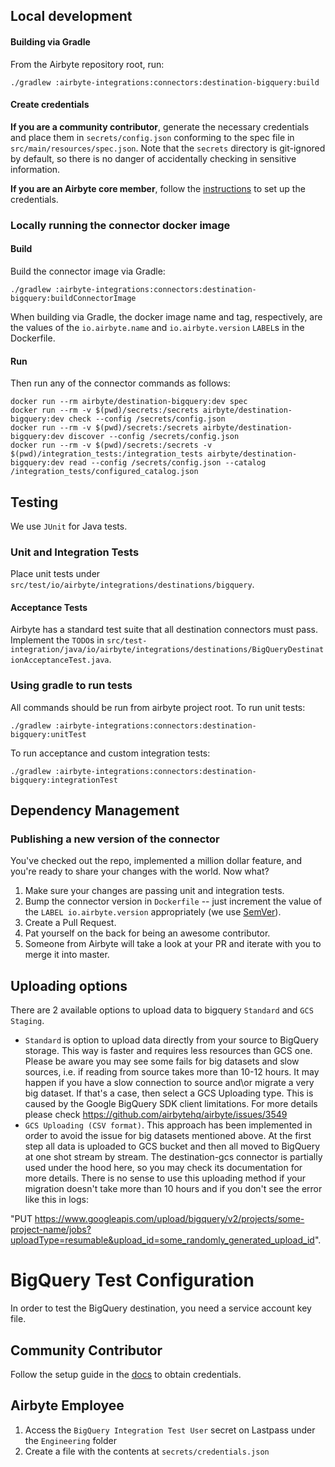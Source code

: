 ## Local development

#### Building via Gradle
From the Airbyte repository root, run:
```
./gradlew :airbyte-integrations:connectors:destination-bigquery:build
```

#### Create credentials
**If you are a community contributor**, generate the necessary credentials and place them in `secrets/config.json` conforming to the spec file in `src/main/resources/spec.json`.
Note that the `secrets` directory is git-ignored by default, so there is no danger of accidentally checking in sensitive information.

**If you are an Airbyte core member**, follow the [instructions](https://docs.airbyte.io/connector-development#using-credentials-in-ci) to set up the credentials.

### Locally running the connector docker image

#### Build
Build the connector image via Gradle:
```
./gradlew :airbyte-integrations:connectors:destination-bigquery:buildConnectorImage
```
When building via Gradle, the docker image name and tag, respectively, are the values of the `io.airbyte.name` and `io.airbyte.version` `LABEL`s in
the Dockerfile.

#### Run
Then run any of the connector commands as follows:
```
docker run --rm airbyte/destination-bigquery:dev spec
docker run --rm -v $(pwd)/secrets:/secrets airbyte/destination-bigquery:dev check --config /secrets/config.json
docker run --rm -v $(pwd)/secrets:/secrets airbyte/destination-bigquery:dev discover --config /secrets/config.json
docker run --rm -v $(pwd)/secrets:/secrets -v $(pwd)/integration_tests:/integration_tests airbyte/destination-bigquery:dev read --config /secrets/config.json --catalog /integration_tests/configured_catalog.json
```

## Testing
We use `JUnit` for Java tests.

### Unit and Integration Tests
Place unit tests under `src/test/io/airbyte/integrations/destinations/bigquery`.

#### Acceptance Tests
Airbyte has a standard test suite that all destination connectors must pass. Implement the `TODO`s in
`src/test-integration/java/io/airbyte/integrations/destinations/BigQueryDestinationAcceptanceTest.java`.

### Using gradle to run tests
All commands should be run from airbyte project root.
To run unit tests:
```
./gradlew :airbyte-integrations:connectors:destination-bigquery:unitTest
```
To run acceptance and custom integration tests:
```
./gradlew :airbyte-integrations:connectors:destination-bigquery:integrationTest
```

## Dependency Management

### Publishing a new version of the connector
You've checked out the repo, implemented a million dollar feature, and you're ready to share your changes with the world. Now what?
1. Make sure your changes are passing unit and integration tests.
1. Bump the connector version in `Dockerfile` -- just increment the value of the `LABEL io.airbyte.version` appropriately (we use [SemVer](https://semver.org/)).
1. Create a Pull Request.
1. Pat yourself on the back for being an awesome contributor.
1. Someone from Airbyte will take a look at your PR and iterate with you to merge it into master.

## Uploading options
There are 2 available options to upload data to bigquery `Standard` and `GCS Staging`.
- `Standard` is option to upload data directly from your source to BigQuery storage. This way is faster and requires less resources than GCS one.
Please be aware you may see some fails for big datasets and slow sources, i.e. if reading from source takes more than 10-12 hours. 
It may happen if you have a slow connection to source and\or migrate a very big dataset. If that's a case, then select a GCS Uploading type.
This is caused by the Google BigQuery SDK client limitations. For more details please check https://github.com/airbytehq/airbyte/issues/3549
- `GCS Uploading (CSV format)`. This approach has been implemented in order to avoid the issue for big datasets mentioned above.
At the first step all data is uploaded to GCS bucket and then all moved to BigQuery at one shot stream by stream.
The destination-gcs connector is partially used under the hood here, so you may check its documentation for more details.
There is no sense to use this uploading method if your migration doesn't take more than 10 hours and if you don't see the error like this in logs: 
<!-- markdown-link-check-disable -->
"PUT https://www.googleapis.com/upload/bigquery/v2/projects/some-project-name/jobs?uploadType=resumable&upload_id=some_randomly_generated_upload_id".
<!-- markdown-link-check-enable -->

# BigQuery Test Configuration

In order to test the BigQuery destination, you need a service account key file.

## Community Contributor

Follow the setup guide in the [docs](https://docs.airbyte.io/integrations/destinations/bigquery) to obtain credentials.

## Airbyte Employee

1. Access the `BigQuery Integration Test User` secret on Lastpass under the `Engineering` folder
1. Create a file with the contents at `secrets/credentials.json`
